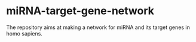 # miRNA-target-gene-network
The repository aims at making a network for miRNA and its target genes in homo sapiens.
